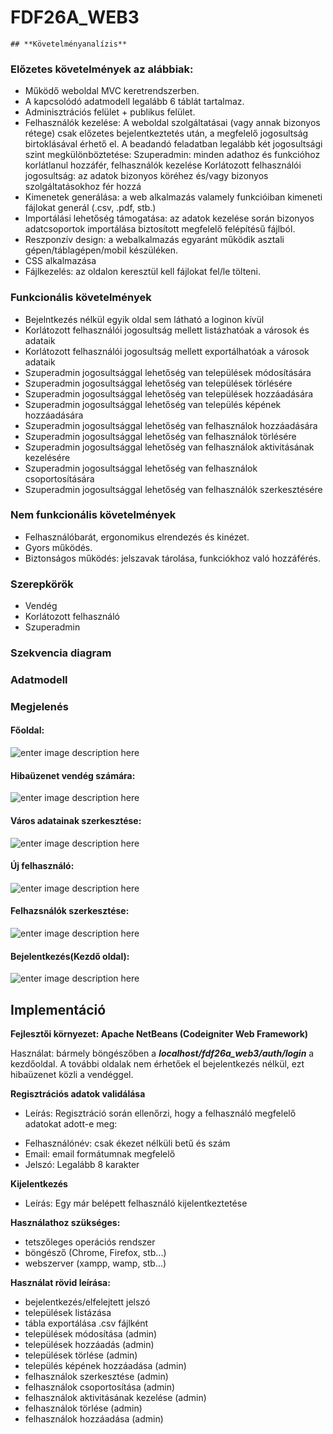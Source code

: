 # FDF26A_WEB3
 
	## **Követelményanalízis**

### Előzetes követelmények az alábbiak:

 - Működő weboldal MVC keretrendszerben.
 - A kapcsolódó adatmodell legalább 6 táblát tartalmaz.
 - Adminisztrációs felület + publikus felület.
 - Felhasználók kezelése: A weboldal szolgáltatásai (vagy annak bizonyos rétege) csak előzetes bejelentkeztetés után, a megfelelő jogosultság birtoklásával érhető el. A beadandó feladatban legalább két jogosultsági szint megkülönböztetése: Szuperadmin: minden adathoz és funkcióhoz korlátlanul hozzáfér, felhasználók kezelése Korlátozott felhasználói jogosultság: az adatok bizonyos köréhez és/vagy bizonyos szolgáltatásokhoz fér hozzá
 -  Kimenetek generálása: a web alkalmazás valamely funkcióiban kimeneti fájlokat generál (.csv, .pdf, stb.) 
 - Importálási lehetőség támogatása: az adatok kezelése során bizonyos adatcsoportok importálása biztosított megfelelő felépítésű fájlból.
 - Reszponzív design: a webalkalmazás egyaránt működik asztali gépen/táblagépen/mobil készüléken.
 - CSS alkalmazása
 - Fájlkezelés: az oldalon keresztül kell fájlokat fel/le tölteni.

### Funkcionális követelmények

-   Bejelntkezés nélkül egyik oldal sem látható a loginon kívül
-   Korlátozott felhasználói jogosultság mellett listázhatóak a városok és adataik
-   Korlátozott felhasználói jogosultság mellett exportálhatóak a városok adataik
-   Szuperadmin jogosultsággal lehetőség van települések módosítására
-   Szuperadmin jogosultsággal lehetőség van települések törlésére
-   Szuperadmin jogosultsággal lehetőség van települések hozzáadására
-   Szuperadmin jogosultsággal lehetőség van település képének hozzáadására
-   Szuperadmin jogosultsággal lehetőség van felhasználok hozzáadására
-   Szuperadmin jogosultsággal lehetőség van felhasználok törlésére
-   Szuperadmin jogosultsággal lehetőség van felhasználok aktivitásának kezelésére
-   Szuperadmin jogosultsággal lehetőség van felhasználok csoportosítására
-   Szuperadmin jogosultsággal lehetőség van felhasználók szerkesztésére

### Nem funkcionális követelmények

-   Felhasználóbarát, ergonomikus elrendezés és kinézet.
-   Gyors működés.
-   Biztonságos működés: jelszavak tárolása, funkciókhoz való hozzáférés.

### Szerepkörök
-   Vendég
-   Korlátozott felhasználó
-   Szuperadmin

### Szekvencia diagram

### Adatmodell

### Megjelenés

#### Főoldal:

![enter image description here](home.jpg)

#### Hibaüzenet vendég számára:

![enter image description here](error.jpg)

#### Város adatainak szerkesztése:

![enter image description here](edit.jpg)

#### Új felhasználó:

![enter image description here](createuser.jpg)

#### Felhazsnálók szerkesztése:

![enter image description here](users.jpg)

#### Bejelentkezés(Kezdő oldal):

![enter image description here](login.jpg)

## Implementáció

**Fejlesztői környezet: Apache NetBeans (Codeigniter Web Framework)**

  Használat: bármely böngészőben a ***localhost/fdf26a_web3/auth/login*** a kezdőoldal.
  A további oldalak nem érhetőek el bejelentkezés nélkül, ezt hibaüzenet közli a vendéggel.


**Regisztrációs adatok validálása**  
 - Leírás: Regisztráció során ellenőrzi, hogy a felhasználó megfelelő adatokat adott-e meg:  
  * Felhasználónév: csak ékezet nélküli betű és szám
  * Email: email formátumnak megfelelő
  * Jelszó: Legalább 8 karakter
  
**Kijelentkezés**
 - Leírás: Egy már belépett felhasználó kijelentkeztetése

**Használathoz szükséges:**
- tetszőleges operációs rendszer
- böngésző (Chrome, Firefox, stb...)
- webszerver (xampp, wamp, stb...)

**Használat rövid leírása:**
- bejelentkezés/elfelejtett jelszó
- települések listázása
- tábla exportálása .csv fájlként
- települések módosítása (admin)
- települések hozzáadás (admin)
- települések törlése (admin)
- település képének hozzáadása (admin)
- felhasználok szerkesztése (admin)
- felhasználok csoportosítása (admin)
- felhasználok aktivitásának kezelése (admin)
- felhasználok törlése (admin)
- felhasználok hozzáadása (admin)
